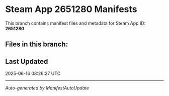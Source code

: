 # Steam App 2651280 Manifests

This branch contains manifest files and metadata for Steam App ID: **2651280**

## Files in this branch:

## Last Updated
2025-06-16 08:26:27 UTC

---
*Auto-generated by ManifestAutoUpdate*
